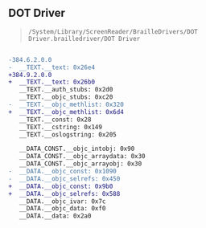 ## DOT Driver

> `/System/Library/ScreenReader/BrailleDrivers/DOT Driver.brailledriver/DOT Driver`

```diff

-384.6.2.0.0
-  __TEXT.__text: 0x26e4
+384.9.2.0.0
+  __TEXT.__text: 0x26b0
   __TEXT.__auth_stubs: 0x2d0
   __TEXT.__objc_stubs: 0xc20
-  __TEXT.__objc_methlist: 0x320
+  __TEXT.__objc_methlist: 0x6d4
   __TEXT.__const: 0x28
   __TEXT.__cstring: 0x149
   __TEXT.__oslogstring: 0x205

   __DATA_CONST.__objc_intobj: 0x90
   __DATA_CONST.__objc_arraydata: 0x30
   __DATA_CONST.__objc_arrayobj: 0x30
-  __DATA.__objc_const: 0x1090
-  __DATA.__objc_selrefs: 0x450
+  __DATA.__objc_const: 0x9b0
+  __DATA.__objc_selrefs: 0x588
   __DATA.__objc_ivar: 0x7c
   __DATA.__objc_data: 0xf0
   __DATA.__data: 0x2a0

```
